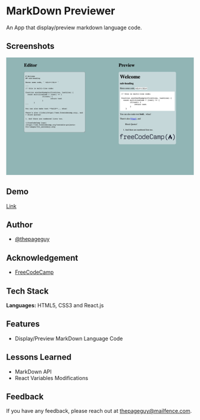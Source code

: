 # MarkDown Previewer

An App that display/preview markdown language code.

## Screenshots

![App Screenshot](img/screenshot.jpeg)

## Demo

[Link](https://codepen.io/thepageguy/pen/yLGzpPW)

## Author

- [@thepageguy](https://www.github.com/thepageguy)

## Acknowledgement

- [FreeCodeCamp](https://www.freecodecamp.org/)

## Tech Stack

**Languages:** HTML5, CSS3 and React.js

## Features

- Display/Preview MarkDown Language Code

## Lessons Learned

- MarkDown API
- React Variables Modifications

## Feedback

If you have any feedback, please reach out at thepageguy@mailfence.com.